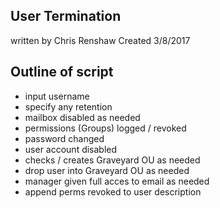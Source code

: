 ## User Termination ################################
written by Chris Renshaw
Created 3/8/2017
## Outline of script ###############################
* input username
* specify any retention 
* mailbox disabled as needed
* permissions (Groups) logged / revoked
* password changed
* user account disabled
* checks / creates Graveyard OU as needed
* drop user into Graveyard OU as needed
* manager given full acces to email as needed
* append perms revoked to user description
